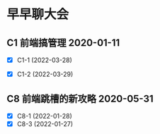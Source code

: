 # 早早聊大会
## C1 前端搞管理      2020-01-11

- [x] C1-1 (2022-03-28)
- [x] C1-2 (2022-03-29)


## C8 前端跳槽的新攻略 2020-05-31

- [x] C8-1 (2022-01-28)
- [x] C8-3 (2022-01-27)
